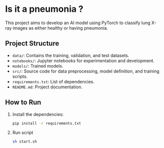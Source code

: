 # Is it a pneumonia ?

This project aims to develop an AI model using PyTorch to classify lung X-ray images as either healthy or having pneumonia.

## Project Structure

- `data/`: Contains the training, validation, and test datasets.
- `notebooks/`: Jupyter notebooks for experimentation and development.
- `models/`: Trained models.
- `src/`: Source code for data preprocessing, model definition, and training scripts.
- `requirements.txt`: List of dependencies.
- `README.md`: Project documentation.

## How to Run

1. Install the dependencies:
   ```bash
   pip install -r requirements.txt

2. Run script
    ```bash
    sh start.sh
